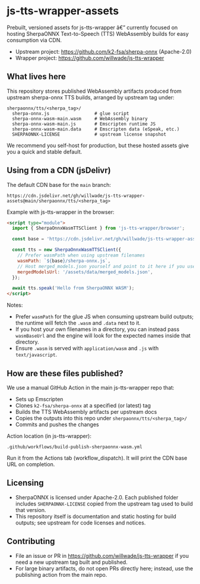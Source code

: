 ﻿# js-tts-wrapper-assets

Prebuilt, versioned assets for js-tts-wrapper â€” currently focused on hosting SherpaONNX Text-to-Speech (TTS) WebAssembly builds for easy consumption via CDN.

- Upstream project: https://github.com/k2-fsa/sherpa-onnx (Apache-2.0)
- Wrapper project: https://github.com/willwade/js-tts-wrapper

## What lives here

This repository stores published WebAssembly artifacts produced from upstream sherpa-onnx TTS builds, arranged by upstream tag under:

```
sherpaonnx/tts/<sherpa_tag>/
  sherpa-onnx.js                 # glue script
  sherpa-onnx-wasm-main.wasm     # WebAssembly binary
  sherpa-onnx-wasm-main.js       # Emscripten runtime JS
  sherpa-onnx-wasm-main.data     # Emscripten data (eSpeak, etc.)
  SHERPAONNX-LICENSE             # upstream license snapshot
```

We recommend you self-host for production, but these hosted assets give you a quick and stable default.

## Using from a CDN (jsDelivr)

The default CDN base for the `main` branch:

```
https://cdn.jsdelivr.net/gh/willwade/js-tts-wrapper-assets@main/sherpaonnx/tts/<sherpa_tag>
```

Example with js-tts-wrapper in the browser:

```html
<script type="module">
  import { SherpaOnnxWasmTTSClient } from 'js-tts-wrapper/browser';

  const base = 'https://cdn.jsdelivr.net/gh/willwade/js-tts-wrapper-assets@main/sherpaonnx/tts/<sherpa_tag>';

  const tts = new SherpaOnnxWasmTTSClient({
    // Prefer wasmPath when using upstream filenames
    wasmPath: `${base}/sherpa-onnx.js`,
    // Host merged_models.json yourself and point to it here if you use the model list
    mergedModelsUrl: '/assets/data/merged_models.json',
  });

  await tts.speak('Hello from SherpaONNX WASM');
</script>
```

Notes:
- Prefer `wasmPath` for the glue JS when consuming upstream build outputs; the runtime will fetch the `.wasm` and `.data` next to it.
- If you host your own filenames in a directory, you can instead pass `wasmBaseUrl` and the engine will look for the expected names inside that directory.
- Ensure `.wasm` is served with `application/wasm` and `.js` with `text/javascript`.

## How are these files published?

We use a manual GitHub Action in the main js-tts-wrapper repo that:
- Sets up Emscripten
- Clones `k2-fsa/sherpa-onnx` at a specified (or latest) tag
- Builds the TTS WebAssembly artifacts per upstream docs
- Copies the outputs into this repo under `sherpaonnx/tts/<sherpa_tag>/`
- Commits and pushes the changes

Action location (in js-tts-wrapper):
```
.github/workflows/build-publish-sherpaonnx-wasm.yml
```
Run it from the Actions tab (workflow_dispatch). It will print the CDN base URL on completion.

## Licensing

- SherpaONNX is licensed under Apache-2.0. Each published folder includes `SHERPAONNX-LICENSE` copied from the upstream tag used to build that version.
- This repository itself is documentation and static hosting for build outputs; see upstream for code licenses and notices.

## Contributing

- File an issue or PR in https://github.com/willwade/js-tts-wrapper if you need a new upstream tag built and published.
- For large binary artifacts, do not open PRs directly here; instead, use the publishing action from the main repo.
